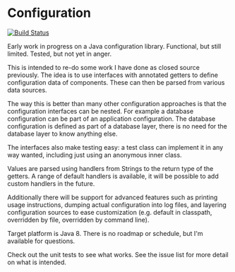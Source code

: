 # Configuration

[![Build Status](https://travis-ci.org/peterbecker/configuration.svg?branch=master)](https://travis-ci.org/peterbecker/configuration)

Early work in progress on a Java configuration library. Functional, but still limited. Tested, but not yet in anger.

This is intended to re-do some work I have done as closed source previously. The idea is to use interfaces with
annotated getters to define configuration data of components. These can then be parsed from various data sources.

The way this is better than many other configuration approaches is that the configuration interfaces can be nested.
For example a database configuration can be part of an application configuration. The database configuration is defined
as part of a database layer, there is no need for the database layer to know anything else.

The interfaces also make testing easy: a test class can implement it in any way wanted, including just using an
anonymous inner class.

Values are parsed using handlers from Strings to the return type of the getters. A range of default handlers is
available, it will be possible to add custom handlers in the future.

Additionally there will be support for advanced features such as printing usage instructions, dumping actual
configuration into log files, and layering configuration sources to ease customization (e.g. default in classpath,
overridden by file, overridden by command line).

Target platform is Java 8. There is no roadmap or schedule, but I'm available for questions.

Check out the unit tests to see what works. See the issue list for more detail on what is intended.